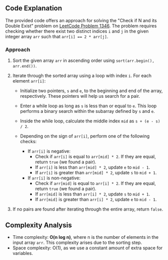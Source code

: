 ## Code Explanation

The provided code offers an approach for solving the "Check if N and its Double Exist" problem on [LeetCode Problem 1346](https://leetcode.com/problems/check-if-n-and-its-double-exist/). The problem requires checking whether there exist two distinct indices `i` and `j` in the given integer array `arr` such that `arr[i] == 2 * arr[j]`.

### Approach

1. Sort the given array `arr` in ascending order using `sort(arr.begin(), arr.end())`.

2. Iterate through the sorted array using a loop with index `i`. For each element `arr[i]`:
   - Initialize two pointers, `s` and `e`, to the beginning and end of the array, respectively. These pointers will help us search for a pair.
   
   - Enter a while loop as long as `s` is less than or equal to `e`. This loop performs a binary search within the subarray defined by `s` and `e`.

   - Inside the while loop, calculate the middle index `mid` as `s + (e - s) / 2`.

   - Depending on the sign of `arr[i]`, perform one of the following checks:
     - If `arr[i]` is negative:
       - Check if `arr[i]` is equal to `arr[mid] * 2`. If they are equal, return `true` (we found a pair).
       - If `arr[i]` is less than `arr[mid] * 2`, update `e` to `mid - 1`.
       - If `arr[i]` is greater than `arr[mid] * 2`, update `s` to `mid + 1`.
     - If `arr[i]` is non-negative:
       - Check if `arr[mid]` is equal to `arr[i] * 2`. If they are equal, return `true` (we found a pair).
       - If `arr[mid]` is less than `arr[i] * 2`, update `s` to `mid + 1`.
       - If `arr[mid]` is greater than `arr[i] * 2`, update `e` to `mid - 1`.

3. If no pairs are found after iterating through the entire array, return `false`.

## Complexity Analysis

- Time complexity: **O(n log n)**, where n is the number of elements in the input array `arr`. This complexity arises due to the sorting step.
- Space complexity: O(1), as we use a constant amount of extra space for variables.
